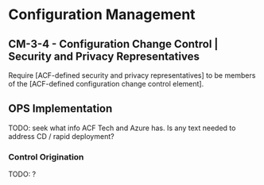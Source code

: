 # Configuration Management
## CM-3-4 - Configuration Change Control | Security and Privacy Representatives

Require [ACF-defined security and privacy representatives] to be members of the [ACF-defined configuration change control element].

## OPS Implementation

TODO: seek what info ACF Tech and Azure has.  Is any text needed to address CD / rapid deployment?

### Control Origination

TODO: ?

